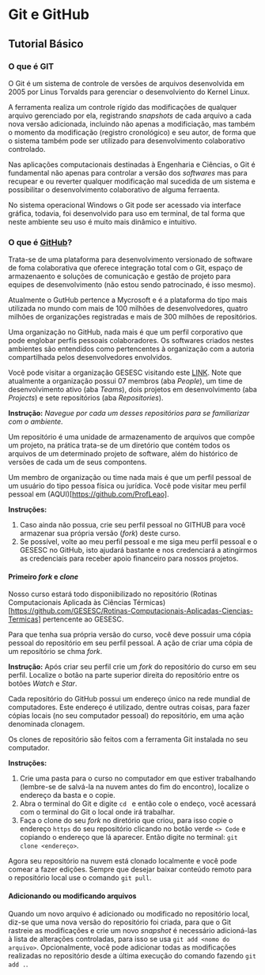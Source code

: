 # Git e GitHub
## Tutorial Básico

### O que é GIT

O Git é um sistema de controle de versões de arquivos desenvolvida em 2005 por Linus Torvalds para gerenciar o desenvolviento do Kernel Linux. 

A ferramenta realiza um controle rígido das modificações de qualquer arquivo gerenciado por ela, registrando *snapshots* de cada arquivo a cada nova versão adicionada, incluindo não apenas a modificiação, mas também o momento da modificação (registro cronológico) e seu autor, de forma que o sistema também pode ser utilizado para desenvolvimento colaborativo controlado. 

Nas aplicações computacionais destinadas à Engenharia e Ciências, o Git é fundamental não 
apenas para controlar a versão dos *softwares* mas para recupear e ou reverter qualquer 
modificação mal sucedida de um sistema e possibilitar o desenvolvimento colaborativo de 
alguma ferraenta.  

No sistema operacional Windows o Git pode ser acessado via interface gráfica, 
todavia, foi desenvolvido para uso em terminal, de tal forma que neste ambiente
seu uso é muito mais dinâmico e intuitivo. 

### O que é [GitHub](github.com)?
Trata-se de uma plataforma para desenvolvimento versionado de software de foma 
colaborativa que oferece integração total com o Git, espaço de armazenaento e soluções de 
comunicação e gestão de projeto para equipes de desenvolvimento (não estou sendo 
patrocinado, é isso mesmo). 

Atualmente o GutHub pertence a Mycrosoft e é a plataforma do tipo mais utilizada no mundo
com mais de 100 milhões de desenvolvedores, quatro milhões de organizações registradas e 
mais de 300 milhões de repositórios. 

Uma organização no GitHub, nada mais é que um perfil corporativo que pode englobar 
perfís pessoais colaboradores. Os softwares criados nestes ambientes são entendidos 
como pertencentes à organização com a autoria compartilhada pelos desenvolvedores 
envolvidos.

Você pode visitar a organização GESESC visitando este [LINK](https://github.com/GESESC).
Note que atualmente a organização possui 07 membros (aba *People*), um time de 
desenvolvimento ativo (aba *Teams*), dois projetos em desenvolvimento 
(aba *Projects*) e sete repositórios (aba *Repositories*). 

**Instrução:** *Navegue por cada um desses repositórios para se familiarizar com
o ambiente.*

Um repositório é uma unidade de armazenamento de arquivos que compõe um projeto,
na prática trata-se de um diretório que contém todos os arquivos de um
determinado projeto de software, além do histórico de versões de cada um de 
seus compontens.

Um membro de organização ou time nada mais é que um perfil pessoal de um 
usuário do tipo pessoa física ou jurídica. Você pode visitar meu perfil 
pessoal em (AQUI)[https://github.com/ProfLeao].

**Instruções:** 
1. Caso ainda não possua, crie seu perfil pessoal no GITHUB para 
você armazenar sua própria versão (*fork*) deste curso.
2. Se possível, volte ao meu perfil pessoal e me siga meu perfil pessoal e o 
GESESC no GitHub, isto ajudará bastante e nos credenciará a atingirmos as 
credenciais para receber apoio financeiro para nossos projetos. 

#### Primeiro *fork* e *clone*
Nosso curso estará todo disponiibilizado no repositório (Rotinas Computacionais
Aplicada às Ciências Térmicas)
[https://github.com/GESESC/Rotinas-Computacionais-Aplicadas-Ciencias-Termicas]
pertencente ao GESESC. 

Para que tenha sua própria versão do curso, você deve possuir uma cópia pessoal
do repositório em seu perfil pessoal. A ação de criar uma cópia de um 
reposítório se chma *fork*. 

**Instrução:**
Após criar seu perfil crie um *fork* do repositório do curso em seu perfil.
Localize o botão na parte superior direita do repositório entre os botões 
*Watch* e *Star*.

Cada repositório do GitHub possui um endereço único na rede mundial de 
computadores. Este endereço é utilizado, dentre outras coisas, para fazer 
cópias locais (no seu computador pessoal) do repositório, em uma ação 
denominada clonagem. 

Os clones de repositório são feitos com a ferramenta Git instalada no seu 
computador.

**Instruções:**
1. Crie uma pasta para o curso no computador em que estiver trabalhando
(lembre-se de salvá-la na nuvem antes do fim do encontro), localize o 
endereço da basta e o copie. 
2. Abra o terminal do Git e digite `cd ` e então cole o endeço, você acessará 
com o terminal do Git o local onde irá trabalhar. 
3. Faça o clone do seu *fork* no diretório que criou, para isso copie o endereço
`https` do seu repositório clicando no botão verde `<> Code` e copiando 
o endereço que lá aparecer. Então digite no terminal: `git clone <endereço>`.

Agora seu repositório na nuvem está clonado localmente e você pode comear a
fazer edições. Sempre que desejar baixar conteúdo remoto para o repositório 
local use o comando `git pull`. 

#### Adicionando ou modificando arquivos
Quando um novo arquivo é adicionado ou modificado no repositório local, diz-se 
que uma nova versão do repositório foi criada, para que o Git rastreie as 
modificações e crie um novo *snapshot* é necessário adicioná-las à lista de 
alterações controladas, para isso se usa `git add <nomo do arquivo>`.
Opcionalmente, você pode adicionar todas as modificações realizadas no 
repositório desde a última execução do comando fazendo `git add .`.